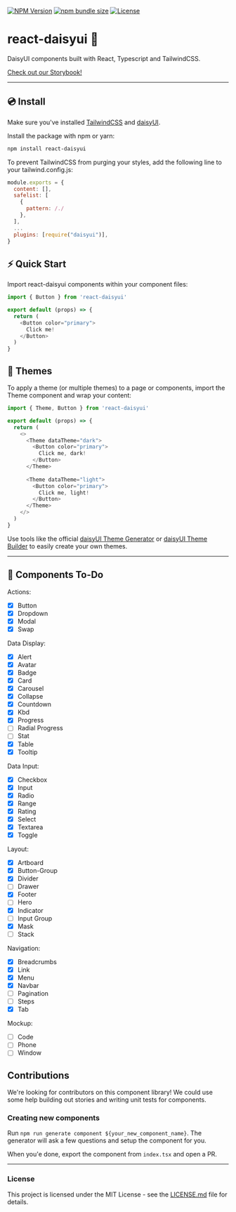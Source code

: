[![NPM Version](https://img.shields.io/npm/v/react-daisyui.svg?branch=master)](https://www.npmjs.com/package/react-daisyui) [![npm bundle size](https://img.shields.io/bundlephobia/minzip/react-daisyui)](https://bundlephobia.com/result?p=react-daisyui) [![License](https://img.shields.io/npm/l/react-daisyui.svg)](https://github.com/daisyui/react-daisyui/blob/master/LICENSE) 

# react-daisyui 🌼

DaisyUI components built with React, Typescript and TailwindCSS.

<a href="https://daisyui.github.io/react-daisyui/">Check out our Storybook!</a>

---

## 💿 Install

Make sure you've installed <a href="https://tailwindcss.com/docs/installation">TailwindCSS</a> and <a href="https://daisyui.com/docs/install/">daisyUI</a>.

Install the package with npm or yarn:

```bash
npm install react-daisyui
```

To prevent TailwindCSS from purging your styles, add the following line to your tailwind.config.js:

```js
module.exports = {
  content: [],
  safelist: [
    {
      pattern: /./
    },
  ],
  ...
  plugins: [require("daisyui")],
}
```

## ⚡ Quick Start

Import react-daisyui components within your component files:

```js
import { Button } from 'react-daisyui'

export default (props) => {
  return (
    <Button color="primary">
      Click me!
    </Button>
  )
}
```

## 🎨 Themes

To apply a theme (or multiple themes) to a page or components, import the Theme component and wrap your content:

```js
import { Theme, Button } from 'react-daisyui'

export default (props) => {
  return (
    <>
      <Theme dataTheme="dark">
        <Button color="primary">
          Click me, dark!
        </Button>
      </Theme>
      
      <Theme dataTheme="light">
        <Button color="primary">
          Click me, light!
        </Button>
      </Theme>
    </>
  )
}
```

Use tools like the official <a href="https://daisyui.com/theme-generator/">daisyUI Theme Generator</a> or <a href="https://themes.ionevolve.com/">daisyUI Theme Builder</a> to easily create your own themes.

---

## 🚧 Components To-Do

Actions:
- [x] Button
- [X] Dropdown
- [X] Modal
- [X] Swap

Data Display:
- [x] Alert
- [X] Avatar
- [X] Badge
- [X] Card
- [X] Carousel
- [X] Collapse
- [X] Countdown
- [X] Kbd
- [X] Progress
- [ ] Radial Progress
- [ ] Stat
- [X] Table
- [X] Tooltip

Data Input:
- [X] Checkbox
- [X] Input
- [X] Radio
- [X] Range
- [X] Rating
- [X] Select
- [X] Textarea
- [X] Toggle

Layout:
- [X] Artboard
- [x] Button-Group
- [X] Divider
- [ ] Drawer
- [X] Footer
- [ ] Hero
- [X] Indicator
- [ ] Input Group
- [X] Mask
- [ ] Stack

Navigation:
- [X] Breadcrumbs
- [X] Link
- [X] Menu
- [X] Navbar
- [ ] Pagination
- [ ] Steps
- [X] Tab

Mockup:
- [ ] Code
- [ ] Phone
- [ ] Window

## Contributions

We're looking for contributors on this component library! We could use some help building out stories and writing unit tests for components.

### Creating new components

Run `npm run generate component ${your_new_component_name}`. The generator will ask a few questions and setup the component for you.

When you'e done, export the component from `index.tsx` and open a PR.
___

### License

This project is licensed under the MIT License - see the [LICENSE.md](https://github.com/daisyui/react-daisyui/blob/main/LICENSE) file for details.
